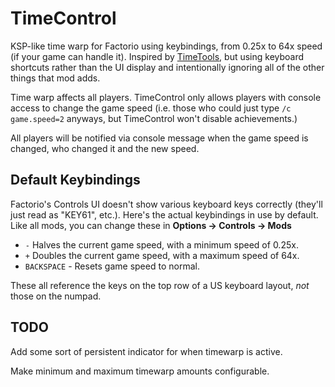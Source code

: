 # TimeControl
KSP-like time warp for Factorio using keybindings, from 0.25x to 64x speed (if your game can handle it).  Inspired
by [TimeTools](https://mods.factorio.com/mods/binbinhfr/TimeTools), but using keyboard shortcuts rather than the UI
display and intentionally ignoring all of the other things that mod adds.
  
Time warp affects all players.  TimeControl only allows players with console access to change the game speed (i.e. 
those who could just type `/c game.speed=2` anyways, but TimeControl won't disable achievements.)

All players will be notified via console message when the game speed is changed, who changed it and the new speed. 

## Default Keybindings

Factorio's Controls UI doesn't show various keyboard keys correctly (they'll just read as "KEY61", etc.).  Here's the 
actual keybindings in use by default.  Like all mods, you can change these in **Options -> Controls -> Mods**

 - `-` Halves the current game speed, with a minimum speed of 0.25x.
 - `+` Doubles the current game speed, with a maximum speed of 64x. 
 - `BACKSPACE` - Resets game speed to normal.
 
These all reference the keys on the top row of a US keyboard layout, *not* those on the numpad.
 
## TODO

Add some sort of persistent indicator for when timewarp is active.

Make minimum and maximum timewarp amounts configurable.
